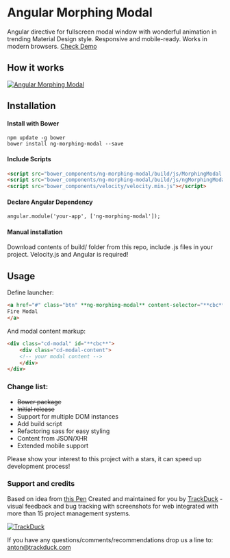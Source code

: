 # Angular Morphing Modal
Angular directive for fullscreen modal window with wonderful animation in trending Material Design style. Responsive and mobile-ready. Works in modern browsers.
[Check Demo](https://dl.dropboxusercontent.com/u/60349134/ngm/example/index.html#)

## How it works
[![Angular Morphing Modal](http://habrastorage.org/files/e54/59d/5c9/e5459d5c9aeb445c8ed7c3f1fde489df.gif)](https://dl.dropboxusercontent.com/u/60349134/ngm/example/index.html#)

## Installation

#### Install with Bower
```shell
npm update -g bower
bower install ng-morphing-modal --save
```

#### Include Scripts
```html
<script src="bower_components/ng-morphing-modal/build/js/MorphingModal.js"></script>
<script src="bower_components/ng-morphing-modal/build/js/ngMorphingModal.js"></script>
<script src="bower_components/velocity/velocity.min.js"></script>
```

#### Declare Angular Dependency
```html
angular.module('your-app', ['ng-morphing-modal']);
```

#### Manual installation
Download contents of build/ folder from this repo, include .js files in your project. Velocity.js and Angular is required!

## Usage
Define launcher:
```html
<a href="#" class="btn" **ng-morphing-modal** content-selector="**cbc**" data-type="modal-trigger">
Fire Modal
</a>
```
And modal content markup:
```html
<div class="cd-modal" id="**cbc**">
    <div class="cd-modal-content">
    <!-- your modal content -->
    </div>
</div>
```


### Change list:
* ~~Bower package~~
* ~~Initial release~~
* Support for multiple DOM instances
* Add build script
* Refactoring sass for easy styling
* Content from JSON/XHR
* Extended mobile support

Please show your interest to this project with a stars, it can speed up development process!

### Support and credits
Based on idea from [this Pen](http://codepen.io/codyhouse/pen/vEVjJg)
Created and maintained for you by [TrackDuck](https://trackduck.com) - visual feedback and bug tracking with screenshots for web integrated with more than 15 project management systems.

[![TrackDuck](http://trackduck.github.io/attention-map/images/td.png)](https://trackduck.com)

If you have any questions/comments/recommendations drop us a line to: anton@trackduck.com
